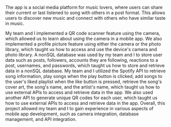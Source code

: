 
The app is a social media platform for music lovers, where users can share their current or last listened to song with others in a post format. This allows users to discover new music and connect with others who have similar taste in music. 

My team and I implemented a QR code scanner feature using the camera, which allowed us to learn about using the camera in a mobile app. We also implemented a profile picture feature using either the camera or the photo library, which taught us how to access and use the device's camera and photo library. A nonSQL database was used by my team and I to store user data such as posts, followers, accounts they are following, reactions to a post, usernames, and passwords, which taught us how to store and retrieve data in a nonSQL database. My team and I utilized the Spotify API to retrieve song information, play songs when the play button is clicked, add songs to the user's liked playlist when the like button is pressed, retrieve the song's cover art, the song's name, and the artist's name, which taught us how to use external APIs to access and retrieve data in the app. We also used another API to generate unique QR codes for each user, which taught us how to use external APIs to access and retrieve data in the app. Overall, this project allowed my team and I to gain experience in various aspects of mobile app development, such as camera integration, database management, and API integration.
